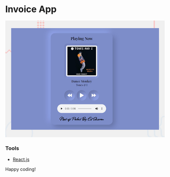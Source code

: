# Invoice App

![Design preview for the invoice app.](./src/images/preview.jpg)

### Tools

- [React.js](https://reactjs.org/)

Happy coding!
